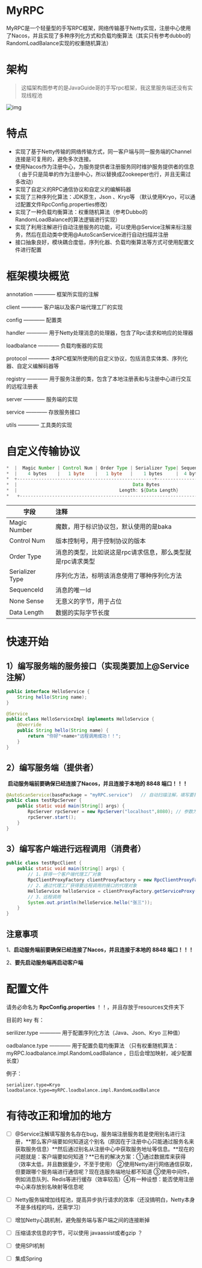 # MyRPC
MyRPC是一个轻量型的手写RPC框架，网络传输基于Netty实现，注册中心使用了Nacos，并且实现了多种序列化方式和负载均衡算法（其实只有参考dubbo的RandomLoadBalance实现的权重随机算法）
# 架构

> 这幅架构图参考的是JavaGuide哥的手写rpc框架，我这里服务端还没有实现线程池

![img](https://imgconvert.csdnimg.cn/aHR0cHM6Ly9jbi1ndW96aXlhbmcuZ2l0aHViLmlvL015LVJQQy1GcmFtZXdvcmsvaW1nL1JQQyVFNiVBMSU4NiVFNiU5RSVCNiVFNiU4MCU5RCVFOCVCNyVBRi5qcGVn?x-oss-process=image/format,png)





# 特点

- 实现了基于Netty传输的网络传输方式，同一客户端与同一服务端的Channel连接是可复用的，避免多次连接。
- 使用Nacos作为注册中心，为服务提供者注册服务同时维护服务提供者的信息（ 由于只是简单的作为注册中心，所以替换成Zookeeper也行，并且无需过多改动）
- 实现了自定义的RPC通信协议和自定义的编解码器
- 实现了三种序列化算法：JDK原生，Json 、Kryo等 （默认使用Kryo，可以通过配置文件RpcConfig.properties修改）
- 实现了一种负载均衡算法：权重随机算法（参考Dubbo的RandomLoadBalance的算法逻辑进行实现）
- 实现了利用注解进行自动注册服务的功能，可以使用@Service注解来标注服务，然后在启动类中使用@AutoScanService进行自动扫描并注册
- 接口抽象良好，模块耦合度低，序列化器、负载均衡算法等方式可使用配置文件进行配置



# 框架模块概览

annotation ———— 框架所实现的注解

client  ———— 客户端以及客户端代理工厂的实现

config ———— 配置类

handler ———— 用于Netty处理消息的处理器，包含了Rpc请求和响应的处理器

loadbalance ———— 负载均衡器的实现

protocol ———— 本RPC框架所使用的自定义协议，包括消息实体类、序列化器、自定义编解码器等

registry ———— 用于服务注册的类，包含了本地注册表和与注册中心进行交互的远程注册表

server ———— 服务端的实现

service ———— 存放服务接口

utils ———— 工具类的实现



# 自定义传输协议

```java
*  |  Magic Number | Control Num | Order Type | Serializer Type| SequenceId | None Sense | Data Length |
*  |    4 bytes    |   1 byte    |   1 byte   |    1 bytes     |  4 bytes   |  1 byte    |   4 bytes   |
*  +---------------------------------------------------+---------------+-----------------+-------------+
*  |                                           Data Bytes                                              |
*  |                                      Length: ${Data Length}                                       |
*   +--------------------------------------------------------------------------------------------------+
```

| 字段            | 注释                                                       |
| --------------- | :--------------------------------------------------------- |
| Magic Number    | 魔数，用于标识协议包，默认使用的是baka                     |
| Control Num     | 版本控制号，用于控制协议的版本                             |
| Order Type      | 消息的类型，比如说这是rpc请求信息，那么类型就是rpc请求类型 |
| Serializer Type | 序列化方法，标明该消息使用了哪种序列化方法                 |
| SequenceId      | 消息的唯一Id                                               |
| None Sense      | 无意义的字节，用于占位                                     |
| Data Length     | 数据的实际字节长度                                         |



# 快速开始

## 1）编写服务端的服务接口（实现类要加上@Service注解）

```java
public interface HelloService {
    String hello(String name);
}
```

```java
@Service
public class HelloServiceImpl implements HelloService {
    @Override
    public String hello(String name) {
        return "你好"+name+"远程调用成功！！";
    }
}
```



## 2）编写服务端（提供者）

​		**启动服务端前要确保已经连接了Nacos，并且连接于本地的 8848 端口！！！**

```java
@AutoScanService(basePackage = "myRPC.service")   // 自动扫描注解，填写要扫描的包名
public class testRpcServer {
    public static void main(String[] args) {
        RpcServer rpcServer = new RpcServer("localhost",8080); // 参数为服务端的地址
        rpcServer.start();
    }
}
```

## 3）编写客户端进行远程调用（消费者）

```java
public class testRpcClient {
    public static void main(String[] args) {
        // 1、获得一个客户端代理工厂对象
        RpcClientProxyFactory clientProxyFactory = new RpcClientProxyFactory(); 
        // 2、通过代理工厂获得要远程调用的接口的代理对象
        HelloService helloService = clientProxyFactory.getServiceProxy(HelloService.class);
        // 3、远程调用
        System.out.println(helloService.hello("张三"));
    }
}
```

## 注意事项

1、**启动服务端前要确保已经连接了Nacos，并且连接于本地的 8848 端口！！！**

2、**要先启动服务端再启动客户端**



# 配置文件

请务必命名为 **RpcConfig.properties** ！！，并且存放于resources文件夹下

目前的 key 有：

serilizer.type  ———— 用于配置序列化方法（Java、Json、Kryo 三种值）

oadbalance.type ———— 用于配置负载均衡算法 （只有权重随机算法：myRPC.loadbalance.impl.RandomLoadBalance ，日后会增加映射，减少配置长度）

例子：

```properties
serializer.type=Kryo
loadbalance.type=myRPC.loadbalance.impl.RandomLoadBalance
```

# 有待改正和增加的地方

- [ ] @Service注解填写服务名存在bug，服务端注册服务若是使用别名进行注册，**那么客户端要如何知道这个别名（原因在于注册中心只能通过服务名来获取服务信息）**然后通过别名从注册中心中获取服务地址等信息。**现在的问题就是：客户端要如何知道？**已有的解决方案：①通过数据库来获得（效率太低，并且数据量少，不至于使用） ②使用Netty进行网络通信获取，但要跟哪个服务端进行通信呢？现在连服务端地址都不知道  ③使用中间件，例如消息队列、Redis等进行缓存（效率较高）④有一种设想：能否使用注册中心来存放别名映射等信息呢

- [ ] Netty服务端增加线程池，提高异步执行请求的效率（还没搞明白，Netty本身不是多线程的吗，还需学习）
- [ ] 增加Netty心跳机制，避免服务端与客户端之间的连接断掉
- [ ] 压缩请求信息的字节，可以使用 javaassist或者gzip ？
- [ ] 使用SPI机制
- [ ] 集成Spring



